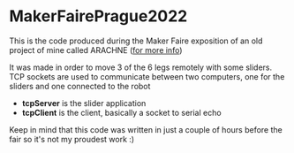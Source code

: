 # MakerFairePrague2022

This is the code produced during the Maker Faire exposition of an old project of mine called ARACHNE ([for more info](https://www.youtube.com/channel/UCInXuTPAg9Gda9SzNKTq7eQ))

It was made in order to move 3 of the 6 legs remotely with some sliders. TCP sockets are used to communicate between two computers, one for the sliders and one connected to the robot

- **tcpServer** is the slider application
- **tcpClient** is the client, basically a socket to serial echo

Keep in mind that this code was written in just a couple of hours before the fair so it's not my proudest work :)